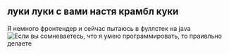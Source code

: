 ## луки луки с вами настя крамбл куки

Я немного фронтендер и сейчас пытаюсь в фуллстек на java
![Если вы сомневаетесь, что я умею программировать, то праивльно делаете](https://i.pinimg.com/736x/62/d5/0e/62d50ead689f43a026b7d28c2e922e3e.jpg)
